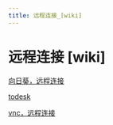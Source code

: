 ```yaml
---
title: 远程连接_[wiki]
---
```


# 远程连接 [wiki]

[向日葵，远程连接](远程连接/向日葵，远程连接.md)

[todesk](远程连接/todesk.md)

[vnc，远程连接](远程连接/vnc，远程连接.md)
